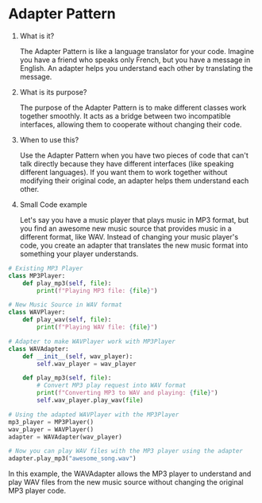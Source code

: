# Adapter Pattern

1. What is it?

   The Adapter Pattern is like a language translator for your code. Imagine you have a friend who speaks only French, but you have a message in English. An adapter helps you understand each other by translating the message.

2. What is its purpose?

   The purpose of the Adapter Pattern is to make different classes work together smoothly. It acts as a bridge between two incompatible interfaces, allowing them to cooperate without changing their code.

3. When to use this?

   Use the Adapter Pattern when you have two pieces of code that can't talk directly because they have different interfaces (like speaking different languages). If you want them to work together without modifying their original code, an adapter helps them understand each other.

4. Small Code example

   Let's say you have a music player that plays music in MP3 format, but you find an awesome new music source that provides music in a different format, like WAV. Instead of changing your music player's code, you create an adapter that translates the new music format into something your player understands.

```python
# Existing MP3 Player
class MP3Player:
    def play_mp3(self, file):
        print(f"Playing MP3 file: {file}")

# New Music Source in WAV format
class WAVPlayer:
    def play_wav(self, file):
        print(f"Playing WAV file: {file}")

# Adapter to make WAVPlayer work with MP3Player
class WAVAdapter:
    def __init__(self, wav_player):
        self.wav_player = wav_player

    def play_mp3(self, file):
        # Convert MP3 play request into WAV format
        print(f"Converting MP3 to WAV and playing: {file}")
        self.wav_player.play_wav(file)

# Using the adapted WAVPlayer with the MP3Player
mp3_player = MP3Player()
wav_player = WAVPlayer()
adapter = WAVAdapter(wav_player)

# Now you can play WAV files with the MP3 player using the adapter
adapter.play_mp3("awesome_song.wav")
```

In this example, the WAVAdapter allows the MP3 player to understand and play WAV files from the new music source without changing the original MP3 player code.
